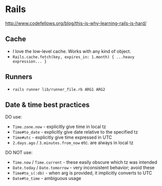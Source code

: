 # Rails

http://www.codefellows.org/blog/this-is-why-learning-rails-is-hard/

## Cache

- I love the low-level cache. Works with any kind of object.
- `Rails.cache.fetch(key, expires_in: 1.month) { ...heavy expression... }`

## Runners

- `rails runner lib/runner_file.rb ARG1 ARG2`

## Date & time best practices

DO use:

- `Time.zone.now` - explicitly give time in local tz
- `Time#to_date` - explicitly give date relative to the specified tz
- `Time#utc` - explicitly give time expressed in UTC
- `2.days.ago` / `3.minutes.from_now` etc. are always in local tz

DO NOT use:

- `Time.now` / `Time.current` - these easily obscure which tz was intended
- `Date.today` / `Date.tomorrow` - very inconsistent behavior; avoid these
- `Time#to_s(:db)` - when arg is provided, it implicitly converts to UTC
- `Date#to_time` - ambiguous usage
